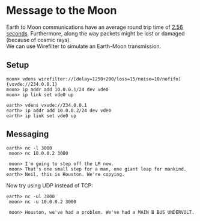# Message to the Moon
Earth to Moon communications have an average round trip time of [2.56 seconds](https://en.wikipedia.org/wiki/Earth%E2%80%93Moon%E2%80%93Earth_communication). Furthermore, along the way packets might be lost or damaged (because of cosmic rays).\
We can use Wirefilter to simulate an Earth-Moon transmission.


## Setup
```
moon> vdens wirefilter://[delay=1250+200/loss=15/noise=10/nofifo]{vxvde://234.0.0.1}
moon> ip addr add 10.0.0.1/24 dev vde0
moon> ip link set vde0 up
```

```
earth> vdens vxvde://234.0.0.1
earth> ip addr add 10.0.0.2/24 dev vde0
earth> ip link set vde0 up
```

## Messaging
```
earth> nc -l 3000
 moon> nc 10.0.0.2 3000

 moon> I'm going to step off the LM now.
 moon> That's one small step for a man, one giant leap for mankind.
earth> Neil, this is Houston. We're copying.
```

Now try using UDP instead of TCP:
```
earth> nc -ul 3000
 moon> nc -u 10.0.0.2 3000

 moon> Houston, we've had a problem. We've had a MAIN B BUS UNDERVOLT.
```